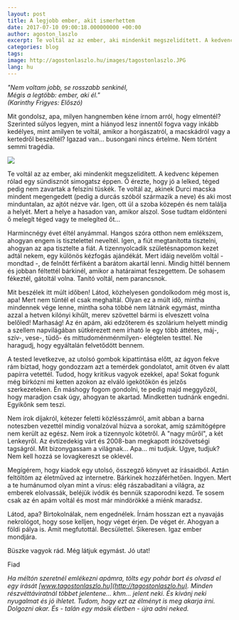 ```yaml
---
layout: post
title: A legjobb ember, akit ismerhettem
date: 2017-07-10 09:00:18.000000000 +00:00
author: agoston_laszlo
excerpt: Te voltál az az ember, aki mindenkit megszelidített. A kedvenc képemen rólad egy sündisznót simogatsz éppen. Ő érezte, hogy jó a lelked, téged pedig nem zavartak a felszíni tüskék.
categories: blog
tags: 
image: http://agostonlaszlo.hu/images/tagostonlaszlo.JPG
lang: hu
---
```

*"Nem voltam jobb, se rosszabb senkinél, <br />
Mégis a legtöbb: ember, aki él." <br />
(Karinthy Frigyes: Előszó)*

Mit gondolsz, apa, milyen hangnemben kéne írnom arról, hogy elmentél? Szerinted súlyos legyen, mint a hiányod lesz innentől fogva vagy inkább kedélyes, mint amilyen te voltál, amikor a horgászatról, a macskádról vagy a kertedről beszéltél? Igazad van... busongani nincs értelme. Nem történt semmi tragédia.

![](http://agostonlaszlo.hu/images/tagostonlaszlo.JPG)

Te voltál az az ember, aki mindenkit megszelidített. A kedvenc képemen rólad egy sündisznót simogatsz éppen. Ő érezte, hogy jó a lelked, téged pedig nem zavartak a felszíni tüskék. Te voltál az, akinek Durci macska mindent megengedett (pedig a durcás szóból származik a neve) és aki most minduntalan, az ajtót nézve vár. Igen, ott ül a szoba közepén és nem találja a helyét. Mert a helye a hasadon van, amikor alszol. Sose tudtam eldönteni ő melegít téged vagy te melegíted őt...

Harmincnégy évet éltél anyámmal. Hangos szóra otthon nem emlékszem, ahogyan engem is tisztelettel neveltél. Igen, a fiút megtanította tisztelni, ahogyan az apa tisztelte a fiát. A tizennyolcadik születésnapomon kezet adtál nekem, egy különös kézfogás ajándékát. Mert idáig nevelőm voltál - mondtad -, de felnőtt férfiként a barátom akartál lenni. Mindig hittél bennem és jobban féltettél bárkinél, amikor a határaimat feszegettem. De sohasem fékeztél, gátoltál volna. Tanító voltál, nem parancsnok.

Mit beszélek itt múlt időben! Látod, közhelyesen gondolkodom még most is, apa! Mert nem tűntél el csak meghaltál. Olyan ez a múlt idő, mintha mindennek vége lenne, mintha soha többé nem látnánk egymást, mintha azzal a hetven kilónyi kihűlt, merev szövettel bármi is elveszett volna belőled! Marhaság! Az én apám, aki edzőterem és szolárium helyett mindig a szellem napvilágában sütkérezett nem írható le egy több áttétes, máj-, szív-, vese-, tüdő- és mittudoménménmilyen- elégtelen testtel. Ne haragudj, hogy egyáltalán felvetődött bennem.

A tested levetkezve, az utolsó gombok kipattintása előtt, az ágyon fekve rám bíztad, hogy gondozzam azt a temérdek gondolatot, amit ötven év alatt papírra vetettél. Tudod, hogy kritikus vagyok ezekkel, apa! Sokat fogunk még bírkózni mi ketten azokon az elváló igekötőkön és jelzős szerkezeteken. Én máshogy fogom gondolni, te pedig majd meggyőzöl, hogy maradjon csak úgy, ahogyan te akartad. Mindketten tudnánk engedni. Egyikőnk sem teszi.

Nem írok díjakról, kétezer feletti közlésszámról, amit abban a barna noteszben vezettél mindig vonalzóval húzva a sorokat, amíg számítógépre nem került az egész. Nem írok a tizennyolc kötetről. A "nagy műről", a két Lenkeyről. Az évtizedekig várt és 2008-ban megkapott írószövetségi tagságról. Mit bizonygassam a világnak... Apa... mi tudjuk. Ugye, tudjuk? Nem kell hozzá se lovagkereszt se oklevél.

Megígérem, hogy kiadok egy utolsó, összegző könyvet az írásaidból. Aztán feltöltöm az életműved az internetre. Bárkinek hozzáférhetően. Ingyen. Mert a te humánumod olyan mint a vírus: elég rászabadítani a világra, az emberek elolvassák, beléjük ivódik és bennük szaporodni kezd. Te sosem csak az én apám voltál és most már mindörökké a miénk maradsz.

Látod, apa? Birtokolnálak, nem engednélek. Írnám hosszan ezt a nyavajás nekrológot, hogy sose kelljen, hogy véget érjen. De véget ér. Ahogyan a földi pálya is. Amit megfutottál. Becsülettel. Sikeresen. Igaz ember mondjára. 

Büszke vagyok rád. Még látjuk egymást. Jó utat!

Fiad

*Ha méltón szeretnél emlékezni apámra, tölts egy pohár bort és olvasd el egy írását [www.tagostonlaszlo.hu](http://tagostonlaszlo.hu). Minden részvéttáviratnál többet jelentene... khm... jelent neki. És kívánj neki nyugalmat és jó ihletet. Tudom, hogy ezt az élményt is meg akarja írni. Dolgozni akar. És - talán egy másik életben - újra adni neked.*

